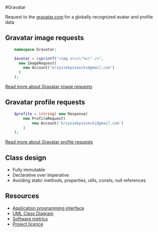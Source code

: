 #Gravatar

Request to the [gravatar.com](http://www.gravatar.com) for a globally recognized avatar and profile data

## Gravatar image requests
```php
    namespace Gravatar;

    $avatar = \sprintf("<img src=\"%s\" />",
      new ImageRequest(
        new Account('krzysiekpiasecki@gmail.com')
      )
    );
```
[Read more about Gravatar image requests](https://github.com/krzysiekpiasecki/Gravatar/blob/master/docs/GravatarImageRequests.md)


## Gravatar profile requests
```php
    $profile = (string) new Response(
        new ProfileRequest(
            new Account('krzysiekpiasecki@gmail.com')
        )
    );
```
[Read more about Gravatar profile requests](https://github.com/krzysiekpiasecki/Gravatar/blob/master/docs/GravatarProfileRequests.md)

## Class design

- Fully immutable
- Declarative over imperative
- Avoiding static methods, properties, utils, consts, null references

## Resources
- [Application programming interface](https://github.com/krzysiekpiasecki/Gravatar/blob/master/docs/api/API-documentation.zip)
- [UML Class Diagram](https://github.com/krzysiekpiasecki/Gravatar/blob/master/docs/ClassDiagram.md)
- [Software metrics](https://github.com/krzysiekpiasecki/Gravatar/blob/master/docs/SoftwareMetrics.md)
- [Project licence](https://github.com/krzysiekpiasecki/Gravatar/blob/master/LICENCE.md)
